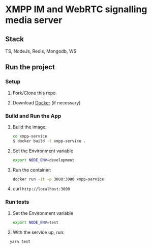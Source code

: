 # XMPP IM and WebRTC signalling media server

## Stack

TS, NodeJs, Redis, Mongodb, WS

## Run the project

### Setup

1. Fork/Clone this repo

1. Download [Docker](https://docs.docker.com/docker-for-mac/install/) (if necessary)

### Build and Run the App

1. Build the image:
  
    ```sh
    cd xmpp-service
    $ docker build -t xmpp-service .
    ```

1. Set the Environment variable

    ```sh
    export NODE_ENV=development
    ```

1. Run the container:

    ```sh
    docker run -it -p 3000:3000 xmpp-service
    ```

1. curl `http://localhost:3000`

### Run tests

1. Set the Environment variable

    ```sh
    export NODE_ENV=test
    ```

1. With the service up, run:

 ```sh
   yarn test
   ```
